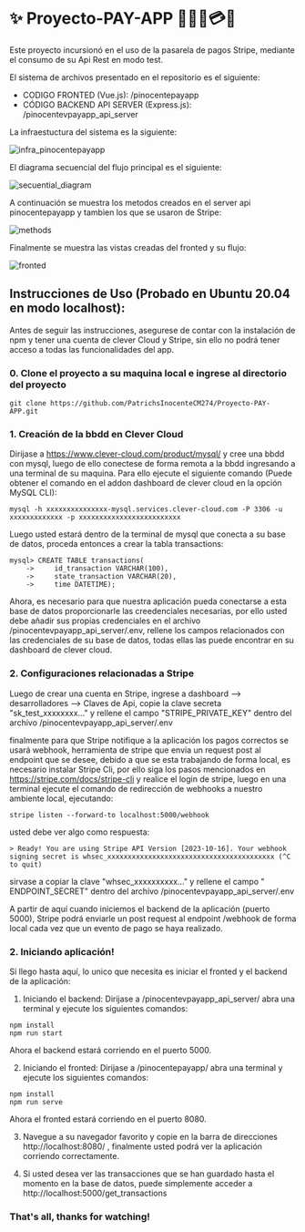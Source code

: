 # ✨ Proyecto-PAY-APP 🧾🏃‍♀️💳✨

Este proyecto incursionó en el uso de la pasarela de pagos Stripe, mediante el consumo de su Api Rest en modo test.

El sistema de archivos presentado en el repositorio es el siguiente:

- CODIGO FRONTED (Vue.js): /pinocentepayapp
- CÓDIGO BACKEND API SERVER (Express.js): /pinocentevpayapp_api_server

La infraestuctura del sistema es la siguiente:

![infra_pinocentepayapp](https://github.com/PatrichsInocenteCM274/Proyecto-PAY-APP/assets/30361234/591a23f6-fbef-4c8f-ab51-5315e810d5ce)

El diagrama secuencial del flujo principal es el siguiente:

![secuential_diagram](https://github.com/PatrichsInocenteCM274/Proyecto-PAY-APP/assets/30361234/5334d0cc-3702-446d-a045-c90c1de12d4b)

A continuación se muestra los metodos creados en el server api pinocentepayapp y tambien los que se usaron de Stripe:

![methods](https://github.com/PatrichsInocenteCM274/Proyecto-PAY-APP/assets/30361234/b8161efb-0b4e-437f-b34e-118019966084)

Finalmente se muestra las vistas creadas del fronted y su flujo:

![fronted](https://github.com/PatrichsInocenteCM274/Proyecto-PAY-APP/assets/30361234/28927908-bf64-4b3e-a983-bfe1b05014d6)

## Instrucciones de Uso (Probado en Ubuntu 20.04 en modo localhost):

Antes de seguir las instrucciones, asegurese de contar con la instalación de npm y tener una cuenta de clever Cloud y Stripe, sin ello no podrá tener acceso a todas las funcionalidades del app.

### 0. Clone el proyecto a su maquina local e ingrese al directorio del proyecto
~~~
git clone https://github.com/PatrichsInocenteCM274/Proyecto-PAY-APP.git
~~~

### 1. Creación de la bbdd en Clever Cloud
Dirijase a https://www.clever-cloud.com/product/mysql/ y cree una bbdd con mysql, luego de ello conectese de forma remota a la bbdd ingresando a una terminal de su
maquina. Para ello ejecute el siguiente comando (Puede obtener el comando en el addon dashboard de clever cloud en la opción MySQL CLI):
~~~
mysql -h xxxxxxxxxxxxxxx-mysql.services.clever-cloud.com -P 3306 -u xxxxxxxxxxxxx -p xxxxxxxxxxxxxxxxxxxxxxxxx
~~~
Luego usted estará dentro de la terminal de mysql que conecta a su base de datos, proceda entonces a crear la tabla transactions:
~~~
mysql> CREATE TABLE transactions(
    ->     id_transaction VARCHAR(100),
    ->     state_transaction VARCHAR(20),
    ->     time DATETIME);
~~~

Ahora, es necesario para que nuestra aplicación pueda conectarse a esta base de datos proporcionarle las creedenciales necesarias, por ello usted debe añadir 
sus propias credenciales en el archivo /pinocentevpayapp_api_server/.env, rellene los campos relacionados con las credenciales de su base de datos,
todas ellas las puede encontrar en su dashboard de clever cloud.

### 2. Configuraciones relacionadas a Stripe

Luego de crear una cuenta en Stripe, ingrese a dashboard --> desarrolladores --> Claves de Api, copie la clave secreta "sk_test_xxxxxxxx..." y rellene el campo "STRIPE_PRIVATE_KEY" dentro del archivo /pinocentevpayapp_api_server/.env

finalmente para que Stripe notifique a la aplicación los pagos correctos se usará webhook, herramienta de stripe que envia un request post al endpoint que se desee, debido a que 
se esta trabajando de forma local, es necesario instalar Stripe Cli, por ello siga los pasos mencionados en https://stripe.com/docs/stripe-cli y realice el login de stripe,
luego en una terminal ejecute el comando de redirección de webhooks a nuestro ambiente local, ejecutando:
~~~
stripe listen --forward-to localhost:5000/webhook
~~~
usted debe ver algo como respuesta:
~~~
> Ready! You are using Stripe API Version [2023-10-16]. Your webhook signing secret is whsec_xxxxxxxxxxxxxxxxxxxxxxxxxxxxxxxxxxxxxxxxx (^C to quit)
~~~

sirvase a copiar la clave "whsec_xxxxxxxxxx..." y rellene el campo " ENDPOINT_SECRET" dentro del archivo /pinocentevpayapp_api_server/.env

A partir de aquí cuando iniciemos el backend de la aplicación (puerto 5000), Stripe podrá enviarle un post request al endpoint /webhook de forma local cada vez que un evento de pago se haya realizado.

### 2. Iniciando aplicación!
Si llego hasta aquí, lo unico que necesita es iniciar el fronted y el backend de la aplicación:

1. Iniciando el backend:
Dirijase a /pinocentevpayapp_api_server/ abra una terminal y ejecute los siguientes comandos:
~~~
npm install
npm run start
~~~

Ahora el  backend estará corriendo en el puerto 5000.

2. Iniciando el fronted:
Dirijase a /pinocentepayapp/ abra una terminal y ejecute los siguientes comandos:
~~~
npm install
npm run serve
~~~
Ahora el fronted estará corriendo en el puerto 8080.

3. Navegue a su navegador favorito y copie en la barra de direcciones http://localhost:8080/ , finalmente usted podrá ver la aplicación corriendo correctamente.

4. Si usted desea ver las transacciones que se han guardado hasta el momento en la base de datos, puede simplemente acceder a http://localhost:5000/get_transactions

### That's all, thanks for watching!
